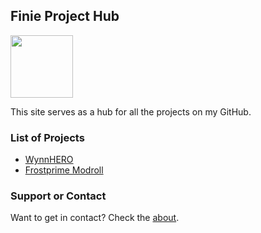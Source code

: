 ## Finie Project Hub
<img src="https://static-cdn.jtvnw.net/jtv_user_pictures/d9a67e5b-52bb-450d-8f29-88de9bb7eccb-profile_image-300x300.png" data-canonical-src="https://static-cdn.jtvnw.net/jtv_user_pictures/d9a67e5b-52bb-450d-8f29-88de9bb7eccb-profile_image-300x300.png" width="100" height="100" />

This site serves as a hub for all the projects on my GitHub.

### List of Projects

- [WynnHERO](WynnHERO)
- [Frostprime Modroll](frostprimemodroll)


### Support or Contact

Want to get in contact? Check the [about](about).
